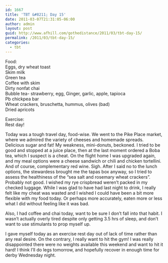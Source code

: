 ```yaml
---
id: 1667
title: 'TBT &#8211; Day 15'
date: 2011-03-07T21:31:05-06:00
author: admin
layout: post
guid: http://www.afhill.com/gothedistance/2011/03/tbt-day-15/
permalink: /2011/03/tbt-day-15/
categories:
  - tbt
---
```

Food:  
Eggs, dry wheat toast  
Skim milk  
Green tea  
Coffee with skim  
Dirty nonfat chai  
Bubble tea- strawberry, egg, Ginger, garlic, apple, tapioca  
Pb chickpea bar  
Wheat crackers, bruschetta, hummus, olives (bad)  
Dried apricots

Exercise:  
Rest day!

Today was a tough travel day, food-wise. We went to the Pike Place market, where we admired the variety of cheeses and homemade spreads. Delicious sugar and fat! My weakness, mini-donuts, beckoned. I tried to be good and stopped at a juice place, then at the last moment ordered a Boba tea, which I suspect is a cheat. On the flight home I was upgraded again, and my meal options were a cheese sandwich or chili and chicken tortellini. And of course, complementary red wine. Sigh. After I said no to the lunch options, the stewardess brought me the tapas box anyway, so I tried to assess the healthiness of the &#8220;sea salt and rosemary wheat crackers&#8221;. Probably not good. I wished my rye crispbread weren&#8217;t packed in my checked luggage. While I was glad to have had last night to drink, I really felt like my cheat was wasted and I wished I could have been a bit more flexible with my food today. Or perhaps more accurately, eaten more or less what I did without feeling like it was bad. 

Also, I had coffee and chai today, want to be sure I don&#8217;t fall into that habit. I wasn&#8217;t actually overly tired despite only getting 3.5 hrs of sleep, and don&#8217;t want to use stimulants to prop myself up.

I gave myself today as an exercise rest day out of lack of time rather than any real desire. On the contrary, I really want to hit the gym! I was really disappointed there were no weights available this weekend and want to hit it hard! I think I&#8217;ll do legs tomorrow, and hopefully recover in enough time for derby Wednesday night.